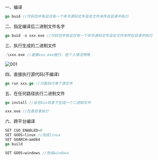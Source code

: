 一、编译

```go
go buid //代码包中有且仅有一个命令源码文件且在文件夹所在目录中执行
```

二、指定编译后二进制文件名字

```go
go buid -o xxx.exe //代码包中有且仅有一个命令源码文件且在文件夹所在目录中执行
```

三、执行生成的二进制文件

```go
.\xxx.exe //直接xxx.exe就行，但个人情况特殊
```

![001](D:\Golang_Notes\Golang编译操作与DOS操作\Golang编译方式\001.png)

四、直接执行源代码(不编译)

```go
go run xxx.go //只能执行单个源文件
```

五、在任何路径执行二进制文件

```go
go install //会在bin目录下生成一个二进制文件

xxx.exe //任意目录执行
```

六、跨平台编译

```go
SET CGO_ENABLED=0
SET GOOS=linux //改成linux
SET GOARCH=amd64
go build

SET GOOS=windows //改成windows
```

